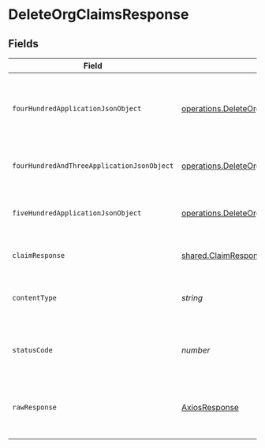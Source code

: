 # DeleteOrgClaimsResponse


## Fields

| Field                                                                                                                                                         | Type                                                                                                                                                          | Required                                                                                                                                                      | Description                                                                                                                                                   |
| ------------------------------------------------------------------------------------------------------------------------------------------------------------- | ------------------------------------------------------------------------------------------------------------------------------------------------------------- | ------------------------------------------------------------------------------------------------------------------------------------------------------------- | ------------------------------------------------------------------------------------------------------------------------------------------------------------- |
| `fourHundredApplicationJsonObject`                                                                                                                            | [operations.DeleteOrgClaimsResponseBody](../../../sdk/models/operations/deleteorgclaimsresponsebody.md)                                                       | :heavy_minus_sign:                                                                                                                                            | The request is malformed (e.g, a given path parameter is invalid)<br/>                                                                                        |
| `fourHundredAndThreeApplicationJsonObject`                                                                                                                    | [operations.DeleteOrgClaimsOIDCTokenManagementResponseBody](../../../sdk/models/operations/deleteorgclaimsoidctokenmanagementresponsebody.md)                 | :heavy_minus_sign:                                                                                                                                            | The user is forbidden from making this request<br/>                                                                                                           |
| `fiveHundredApplicationJsonObject`                                                                                                                            | [operations.DeleteOrgClaimsOIDCTokenManagementResponseResponseBody](../../../sdk/models/operations/deleteorgclaimsoidctokenmanagementresponseresponsebody.md) | :heavy_minus_sign:                                                                                                                                            | Something unexpected happened on the server.                                                                                                                  |
| `claimResponse`                                                                                                                                               | [shared.ClaimResponse](../../../sdk/models/shared/claimresponse.md)                                                                                           | :heavy_minus_sign:                                                                                                                                            | Claims successfully deleted.                                                                                                                                  |
| `contentType`                                                                                                                                                 | *string*                                                                                                                                                      | :heavy_check_mark:                                                                                                                                            | HTTP response content type for this operation                                                                                                                 |
| `statusCode`                                                                                                                                                  | *number*                                                                                                                                                      | :heavy_check_mark:                                                                                                                                            | HTTP response status code for this operation                                                                                                                  |
| `rawResponse`                                                                                                                                                 | [AxiosResponse](https://axios-http.com/docs/res_schema)                                                                                                       | :heavy_minus_sign:                                                                                                                                            | Raw HTTP response; suitable for custom response parsing                                                                                                       |
